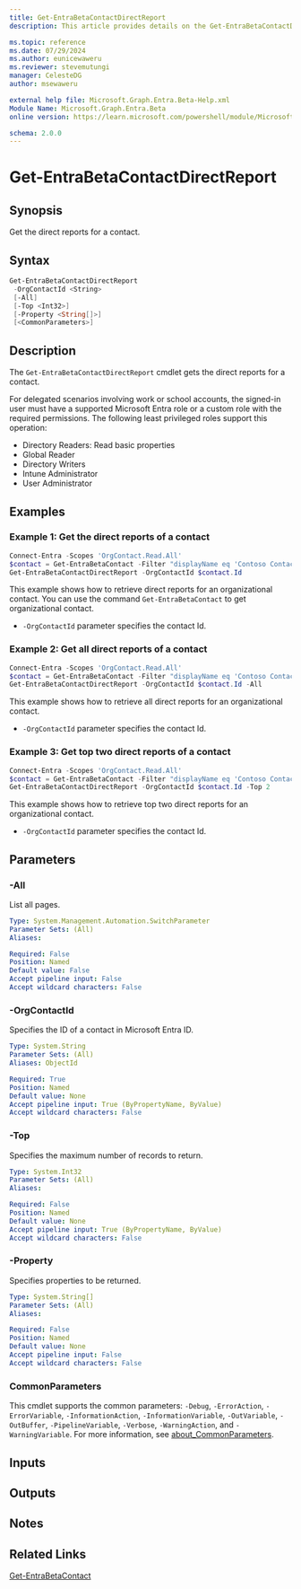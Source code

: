 ```yaml
---
title: Get-EntraBetaContactDirectReport
description: This article provides details on the Get-EntraBetaContactDirectReport command.

ms.topic: reference
ms.date: 07/29/2024
ms.author: eunicewaweru
ms.reviewer: stevemutungi
manager: CelesteDG
author: msewaweru

external help file: Microsoft.Graph.Entra.Beta-Help.xml
Module Name: Microsoft.Graph.Entra.Beta
online version: https://learn.microsoft.com/powershell/module/Microsoft.Graph.Entra.Beta/Get-EntraBetaContactDirectReport

schema: 2.0.0
---
```


# Get-EntraBetaContactDirectReport

## Synopsis

Get the direct reports for a contact.

## Syntax

```powershell
Get-EntraBetaContactDirectReport
 -OrgContactId <String>
 [-All]
 [-Top <Int32>]
 [-Property <String[]>]
 [<CommonParameters>]
```

## Description

The `Get-EntraBetaContactDirectReport` cmdlet gets the direct reports for a contact.

For delegated scenarios involving work or school accounts, the signed-in user must have a supported Microsoft Entra role or a custom role with the required permissions. The following least privileged roles support this operation:

- Directory Readers: Read basic properties  
- Global Reader  
- Directory Writers  
- Intune Administrator  
- User Administrator

## Examples

### Example 1: Get the direct reports of a contact

```powershell
Connect-Entra -Scopes 'OrgContact.Read.All'
$contact = Get-EntraBetaContact -Filter "displayName eq 'Contoso Contact'"
Get-EntraBetaContactDirectReport -OrgContactId $contact.Id
```

This example shows how to retrieve direct reports for an organizational contact.
You can use the command `Get-EntraBetaContact` to get organizational contact.

- `-OrgContactId` parameter specifies the contact Id.

### Example 2: Get all direct reports of a contact

```powershell
Connect-Entra -Scopes 'OrgContact.Read.All'
$contact = Get-EntraBetaContact -Filter "displayName eq 'Contoso Contact'"
Get-EntraBetaContactDirectReport -OrgContactId $contact.Id -All
```

This example shows how to retrieve all direct reports for an organizational contact.

- `-OrgContactId` parameter specifies the contact Id.

### Example 3: Get top two direct reports of a contact

```powershell
Connect-Entra -Scopes 'OrgContact.Read.All'
$contact = Get-EntraBetaContact -Filter "displayName eq 'Contoso Contact'"
Get-EntraBetaContactDirectReport -OrgContactId $contact.Id -Top 2
```

This example shows how to retrieve top two direct reports for an organizational contact.

- `-OrgContactId` parameter specifies the contact Id.

## Parameters

### -All

List all pages.

```yaml
Type: System.Management.Automation.SwitchParameter
Parameter Sets: (All)
Aliases:

Required: False
Position: Named
Default value: False
Accept pipeline input: False
Accept wildcard characters: False
```

### -OrgContactId

Specifies the ID of a contact in Microsoft Entra ID.

```yaml
Type: System.String
Parameter Sets: (All)
Aliases: ObjectId

Required: True
Position: Named
Default value: None
Accept pipeline input: True (ByPropertyName, ByValue)
Accept wildcard characters: False
```

### -Top

Specifies the maximum number of records to return.

```yaml
Type: System.Int32
Parameter Sets: (All)
Aliases:

Required: False
Position: Named
Default value: None
Accept pipeline input: True (ByPropertyName, ByValue)
Accept wildcard characters: False
```

### -Property

Specifies properties to be returned.

```yaml
Type: System.String[]
Parameter Sets: (All)
Aliases:

Required: False
Position: Named
Default value: None
Accept pipeline input: False
Accept wildcard characters: False
```

### CommonParameters

This cmdlet supports the common parameters: `-Debug`, `-ErrorAction`, `-ErrorVariable`, `-InformationAction`, `-InformationVariable`, `-OutVariable`, `-OutBuffer`, `-PipelineVariable`, `-Verbose`, `-WarningAction`, and `-WarningVariable`. For more information, see [about_CommonParameters](https://go.microsoft.com/fwlink/?LinkID=113216).

## Inputs

## Outputs

## Notes

## Related Links

[Get-EntraBetaContact](Get-EntraBetaContact.md)
